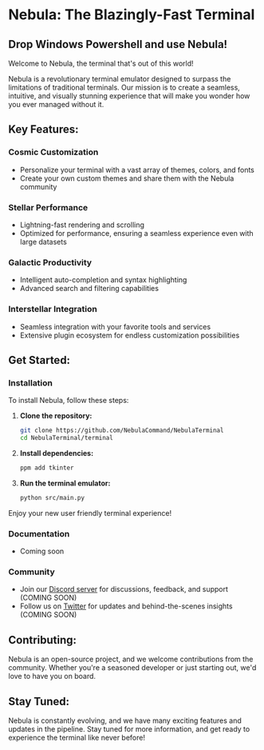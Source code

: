 # Nebula: The Blazingly-Fast Terminal

## Drop Windows Powershell and use Nebula!

Welcome to Nebula, the terminal that's out of this world!

Nebula is a revolutionary terminal emulator designed to surpass the limitations of traditional terminals. Our mission is to create a seamless, intuitive, and visually stunning experience that will make you wonder how you ever managed without it.

## Key Features:

### **Cosmic Customization**

* Personalize your terminal with a vast array of themes, colors, and fonts
* Create your own custom themes and share them with the Nebula community

### **Stellar Performance**

* Lightning-fast rendering and scrolling
* Optimized for performance, ensuring a seamless experience even with large datasets

### **Galactic Productivity**

* Intelligent auto-completion and syntax highlighting
* Advanced search and filtering capabilities

### **Interstellar Integration**

* Seamless integration with your favorite tools and services
* Extensive plugin ecosystem for endless customization possibilities

## Get Started:

### **Installation**

To install Nebula, follow these steps:

1. **Clone the repository:**
   ```sh
   git clone https://github.com/NebulaCommand/NebulaTerminal
   cd NebulaTerminal/terminal
   ```

2. **Install dependencies:**
   ```sh
   ppm add tkinter
   ```

3. **Run the terminal emulator:**
   ```sh
   python src/main.py
   ```

Enjoy your new user friendly terminal experience!

### **Documentation**

* Coming soon

### **Community**

* Join our [Discord server](https://discord.gg/) for discussions, feedback, and support (COMING SOON)
* Follow us on [Twitter](https://twitter.com/) for updates and behind-the-scenes insights (COMING SOON)

## Contributing:

Nebula is an open-source project, and we welcome contributions from the community. Whether you're a seasoned developer or just starting out, we'd love to have you on board.

## Stay Tuned:

Nebula is constantly evolving, and we have many exciting features and updates in the pipeline. Stay tuned for more information, and get ready to experience the terminal like never before!
